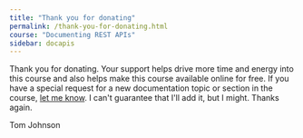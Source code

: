 ```yaml
---
title: "Thank you for donating"
permalink: /thank-you-for-donating.html
course: "Documenting REST APIs"
sidebar: docapis
---
```


Thank you for donating. Your support helps drive more time and energy into this course and also helps make this course available online for free. If you have a special request for a new documentation topic or section in the course, [let me know](contact.html). I can't guarantee that I'll add it, but I might. Thanks again.

Tom Johnson
